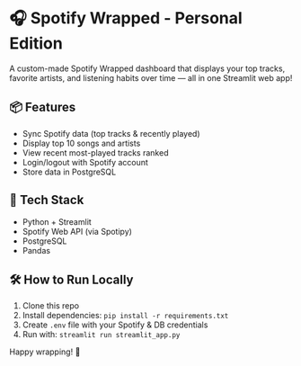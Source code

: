 # 🎧 Spotify Wrapped - Personal Edition

A custom-made Spotify Wrapped dashboard that displays your top tracks, favorite artists, and listening habits over time — all in one Streamlit web app!

## 📦 Features

- Sync Spotify data (top tracks & recently played)
- Display top 10 songs and artists
- View recent most-played tracks ranked
- Login/logout with Spotify account
- Store data in PostgreSQL

## 🚀 Tech Stack

- Python + Streamlit
- Spotify Web API (via Spotipy)
- PostgreSQL
- Pandas

## 🛠 How to Run Locally

1. Clone this repo
2. Install dependencies: `pip install -r requirements.txt`
3. Create `.env` file with your Spotify & DB credentials
4. Run with: `streamlit run streamlit_app.py`

Happy wrapping! 🎁
